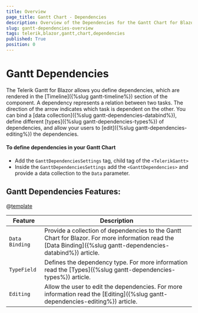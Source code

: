 ```yaml
---
title: Overview
page_title: Gantt Chart - Dependencies
description: Overview of the Dependencies for the Gantt Chart for Blazor.
slug: gantt-dependencies-overview
tags: telerik,blazor,gantt,chart,dependencies
published: True
position: 0
---
```


# Gantt Dependencies

The Telerik Gantt for Blazor allows you define dependencies, which are rendered in the [Timeline]({%slug gantt-timeline%}) section of the component. A dependency represents a relation between two tasks. The direction of the arrow indicates which task is dependent on the other. You can bind a [data collection]({%slug gantt-dependencies-databind%}), define different [types]({%slug gantt-dependencies-types%}) of dependencies, and allow your users to [edit]({%slug gantt-dependencies-editing%}) the dependencies.


#### To define dependencies in your Gantt Chart

* Add the `GanttDependenciesSettings` tag, child tag of the `<TelerikGantt>`
* Inside the `GanttDependenciesSettings` add the `<GanttDependencies>` and provide a data collection to the `Data` parameter. 


## Gantt Dependencies Features:

@[template](/_contentTemplates/common/parameters-table-styles.md#table-layout)

| Feature | Description |
| --- | --- |
| `Data Binding` | Provide a collection of dependencies to the Gantt Chart for Blazor. For more information read the [Data Binding]({%slug gantt-dependencies-databind%}) article. |
| `TypeField` | Defines the dependency type. For more information read the [Types]({%slug gantt-dependencies-types%}) article.  |
| `Editing` | Allow the user to edit the dependencies. For more information read the [Editing]({%slug gantt-dependencies-editing%}) article. |

